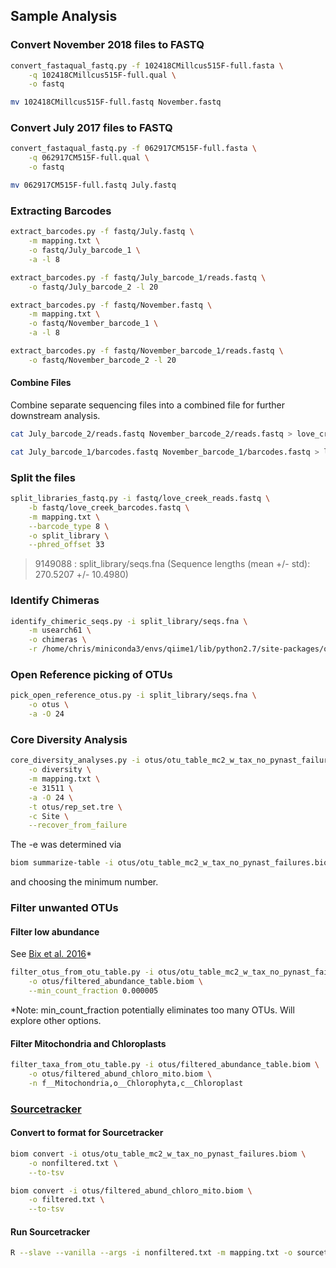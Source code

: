 ## Sample Analysis

### Convert November 2018 files to FASTQ

```bash
convert_fastaqual_fastq.py -f 102418CMillcus515F-full.fasta \
    -q 102418CMillcus515F-full.qual \
    -o fastq

mv 102418CMillcus515F-full.fastq November.fastq
```

### Convert July 2017 files to FASTQ

```bash
convert_fastaqual_fastq.py -f 062917CM515F-full.fasta \
    -q 062917CM515F-full.qual \
    -o fastq

mv 062917CM515F-full.fastq July.fastq
```

### Extracting Barcodes

```bash
extract_barcodes.py -f fastq/July.fastq \
    -m mapping.txt \
    -o fastq/July_barcode_1 \
    -a -l 8
```

```bash
extract_barcodes.py -f fastq/July_barcode_1/reads.fastq \
    -o fastq/July_barcode_2 -l 20
```

```bash
extract_barcodes.py -f fastq/November.fastq \
    -m mapping.txt \
    -o fastq/November_barcode_1 \
    -a -l 8
```

```bash
extract_barcodes.py -f fastq/November_barcode_1/reads.fastq \
    -o fastq/November_barcode_2 -l 20
```

#### Combine Files
Combine separate sequencing files into a combined file for further downstream analysis.

```bash
cat July_barcode_2/reads.fastq November_barcode_2/reads.fastq > love_creek_reads.fastq
```

```bash
cat July_barcode_1/barcodes.fastq November_barcode_1/barcodes.fastq > love_creek_barcodes.fastq
```

### Split the files

```bash
split_libraries_fastq.py -i fastq/love_creek_reads.fastq \
    -b fastq/love_creek_barcodes.fastq \
    -m mapping.txt \
    --barcode_type 8 \
    -o split_library \
    --phred_offset 33
```
> 9149088  : split_library/seqs.fna (Sequence lengths (mean +/- std): 270.5207 +/- 10.4980)

### Identify Chimeras

```bash
identify_chimeric_seqs.py -i split_library/seqs.fna \
    -m usearch61 \
    -o chimeras \
    -r /home/chris/miniconda3/envs/qiime1/lib/python2.7/site-packages/qiime_default_reference/gg_13_8_otus/rep_set/97_otus.fasta
```

### Open Reference picking of OTUs

```bash
pick_open_reference_otus.py -i split_library/seqs.fna \
    -o otus \
    -a -O 24
```

### Core Diversity Analysis

```bash
core_diversity_analyses.py -i otus/otu_table_mc2_w_tax_no_pynast_failures.biom \
    -o diversity \
    -m mapping.txt \
    -e 31511 \
    -a -O 24 \
    -t otus/rep_set.tre \
    -c Site \
    --recover_from_failure
```

The -e was determined via
```bash
biom summarize-table -i otus/otu_table_mc2_w_tax_no_pynast_failures.biom > otu_summary.txt
```
and choosing the minimum number.

### Filter unwanted OTUs

#### Filter low abundance

See [Bix et al. 2016](https://msphere.asm.org/content/1/6/e00226-16)*
```bash
filter_otus_from_otu_table.py -i otus/otu_table_mc2_w_tax_no_pynast_failures.biom \
    -o otus/filtered_abundance_table.biom \
    --min_count_fraction 0.000005
```
*Note: min_count_fraction potentially eliminates too many OTUs.  Will explore other options.

#### Filter Mitochondria and Chloroplasts

```bash
filter_taxa_from_otu_table.py -i otus/filtered_abundance_table.biom \
    -o otus/filtered_abund_chloro_mito.biom \
    -n f__Mitochondria,o__Chlorophyta,c__Chloroplast
```

### [Sourcetracker](https://github.com/danknights/sourcetracker)

#### Convert to format for Sourcetracker

```bash
biom convert -i otus/otu_table_mc2_w_tax_no_pynast_failures.biom \
    -o nonfiltered.txt \
    --to-tsv
```

```bash
biom convert -i otus/filtered_abund_chloro_mito.biom \
    -o filtered.txt \
    --to-tsv
```

#### Run Sourcetracker

```bash
R --slave --vanilla --args -i nonfiltered.txt -m mapping.txt -o sourcetracker_1 -r 30000 --train_rarefaction 30000 < $SOURCETRACKER_PATH/sourcetracker_for_qiime.r
```